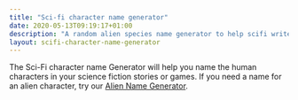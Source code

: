 ```yaml
---
title: "Sci-fi character name generator"
date: 2020-05-13T09:19:17+01:00
description: "A random alien species name generator to help scifi writers & roleplayers come up with new alien species"
layout: scifi-character-name-generator
---
```


The Sci-Fi character name Generator will help you name the human characters in your science fiction stories or games. If you need a name for an alien character, try our <a href="/alien-name-generator">Alien Name Generator</a>.
